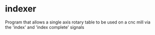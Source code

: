 # indexer
Program that allows a single axis rotary table to be used on a cnc mill via the 'index' and 'index complete' signals
